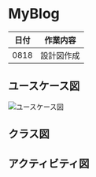 # MyBlog

|日付|作業内容|
|--|--|
|0818|設計図作成|

## ユースケース図
![ユースケース図](drawio/0818am.bmp)

## クラス図

## アクティビティ図
